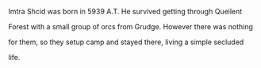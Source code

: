 Imtra Shcid was born in 5939 A.T. He survived getting through Queilent

Forest with a small group of orcs from Grudge. However there was nothing

for them, so they setup camp and stayed there, living a simple secluded

life.

